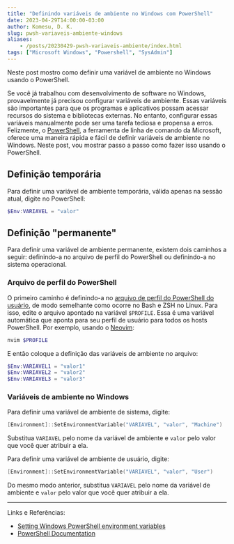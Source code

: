 ```yaml
---
title: "Definindo variáveis de ambiente no Windows com PowerShell"
date: 2023-04-29T14:00:00-03:00
author: Komesu, D. K.
slug: pwsh-variaveis-ambiente-windows
aliases:
    - /posts/20230429-pwsh-variaveis-ambiente/index.html
tags: ["Microsoft Windows", "Powershell", "SysAdmin"]
---
```


Neste post mostro como definir uma variável de ambiente no Windows usando o PowerShell.

<!--more-->

Se você já trabalhou com desenvolvimento de software no Windows, provavelmente já precisou configurar variáveis de ambiente. Essas variáveis são importantes para que os programas e aplicativos possam acessar recursos do sistema e bibliotecas externas. No entanto, configurar essas variáveis manualmente pode ser uma tarefa tediosa e propensa a erros. Felizmente, o [PowerShell](https://en.wikipedia.org/wiki/PowerShell), a ferramenta de linha de comando da Microsoft, oferece uma maneira rápida e fácil de definir variáveis de ambiente no Windows. Neste post, vou mostrar passo a passo como fazer isso usando o PowerShell.

## Definição temporária

Para definir uma variável de ambiente temporária, válida apenas na sessão atual, digite no PowerShell:

```powershell
$Env:VARIAVEL = "valor"
```

## Definição "permanente"

Para definir uma variável de ambiente permanente, existem dois caminhos a seguir: definindo-a no arquivo de perfil do PowerShell ou definindo-a no sistema operacional.

### Arquivo de perfil do PowerShell

O primeiro caminho é definindo-a no [arquivo de perfil do PowerShell do usuário](https://learn.microsoft.com/en-us/powershell/module/microsoft.powershell.core/about/about_profiles), de modo semelhante como ocorre no Bash e ZSH no Linux. Para isso, edite o arquivo apontado na variável `$PROFILE`. Essa é uma variável automática que aponta para seu perfil de usuário para todos os hosts PowerShell. Por exemplo, usando o [Neovim](https://neovim.io):

```powershell
nvim $PROFILE
```

E então coloque a definição das variáveis de ambiente no arquivo:

```powershell
$Env:VARIAVEL1 = "valor1"
$Env:VARIAVEL2 = "valor2"
$Env:VARIAVEL3 = "valor3"
```

### Variáveis de ambiente no Windows

Para definir uma variável de ambiente de sistema, digite:

```powershell
[Environment]::SetEnvironmentVariable("VARIAVEL", "valor", "Machine")
```

Substitua `VARIAVEL` pelo nome da variável de ambiente e `valor` pelo valor que você quer atribuir a ela.

Para definir uma variável de ambiente de usuário, digite:

```powershell
[Environment]::SetEnvironmentVariable("VARIAVEL", "valor", "User")
```

Do mesmo modo anterior, substitua `VARIAVEL` pelo nome da variável de ambiente e `valor` pelo valor que você quer atribuir a ela.

---

Links e Referências:

- [Setting Windows PowerShell environment variables](https://stackoverflow.com/q/714877)
- [PowerShell Documentation](https://learn.microsoft.com/en-us/powershell/)
